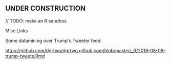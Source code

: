 

## UNDER CONSTRUCTION


// TODO: make an R sandbox


Misc Links


Some datamining over Trump's Tweeter feed:

https://github.com/dgrtwo/dgrtwo.github.com/blob/master/_R/2016-08-09-trump-tweets.Rmd



